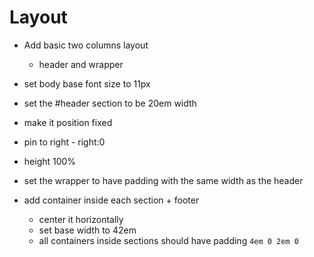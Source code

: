 # Layout

- Add basic two columns layout
  - header and wrapper


- set body base font size to 11px

- set the #header section to be 20em width
- make it position fixed
- pin to right - right:0
- height 100%


- set the wrapper to have padding with the same width as the header

- add container inside each section + footer
  - center it horizontally
  - set base width to 42em
  - all containers inside sections should have padding `4em 0 2em 0`
